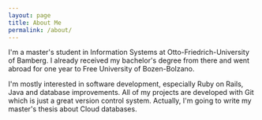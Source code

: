 ```yaml
---
layout: page
title: About Me
permalink: /about/
---
```


I'm a master's student in Information Systems at Otto-Friedrich-University of Bamberg.
I already received my bachelor's degree from there and went abroad for one year to Free University of Bozen-Bolzano.

I'm mostly interested in software development, especially Ruby on Rails, Java and database improvements.
All of my projects are developed with Git which is just a great version control system.
Actually, I'm going to write my master's thesis about Cloud databases.
